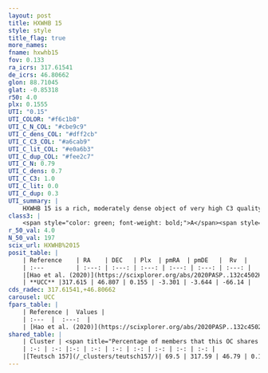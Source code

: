```yaml
---
layout: post
title: HXWHB 15
style: style
title_flag: true
more_names: 
fname: hxwhb15
fov: 0.133
ra_icrs: 317.61541
de_icrs: 46.80662
glon: 88.71045
glat: -0.85318
r50: 4.0
plx: 0.1555
UTI: "0.15"
UTI_COLOR: "#f6c1b8"
UTI_C_N_COL: "#cbe9c9"
UTI_C_dens_COL: "#dff2cb"
UTI_C_C3_COL: "#a6cab9"
UTI_C_lit_COL: "#e0a6b3"
UTI_C_dup_COL: "#fee2c7"
UTI_C_N: 0.79
UTI_C_dens: 0.7
UTI_C_C3: 1.0
UTI_C_lit: 0.0
UTI_C_dup: 0.3
UTI_summary: |
    HXWHB 15 is a rich, moderately dense object of very high C3 quality. It is rarely studied in the literature.<br><br><span style="color: #99180f; font-weight: bold;">Warning: </span>This is possibly a duplicated object, which shares a significant percentage of members with at least one previously reported entry.
class3: |
    <span style="color: green; font-weight: bold;">A</span><span style="color: green; font-weight: bold;">A</span>
r_50_val: 4.0
N_50_val: 197
scix_url: HXWHB%2015
posit_table: |
    | Reference    | RA    | DEC   | Plx  | pmRA  | pmDE   |  Rv  |
    | :---         | :---: | :---: | :---: | :---: | :---: | :---: |
    |[Hao et al. (2020)](https://scixplorer.org/abs/2020PASP..132c4502H) | 317.62 | 46.81 | 0.14 | -3.31 | -3.63 | -- |
    | **UCC** |317.615 | 46.807 | 0.155 | -3.301 | -3.644 | -66.14 | 
cds_radec: 317.61541,+46.80662
carousel: UCC
fpars_table: |
    | Reference |  Values |
    | :---  |  :---:  |
    | [Hao et al. (2020)](https://scixplorer.org/abs/2020PASP..132c4502H) | `AG=3.14, d_pc=7294.2, logt=6.84` |
shared_table: |
    | Cluster | <span title="Percentage of members that this OC shares with the ones listed">%</span>   | RA   | DEC   | Plx   | pmRA  | pmDE  | Rv | UTI |
    | :-: | :-: |:-: | :-: | :-: | :-: | :-: | :-: | :-: |
    |[Teutsch 157](/_clusters/teutsch157/)| 69.5 | 317.59 | 46.79 | 0.16 | -3.3 | -3.65 | -67.59 |0.67 |
---
```

